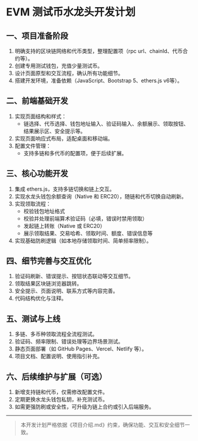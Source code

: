 # EVM 测试币水龙头开发计划

## 一、项目准备阶段
1. 明确支持的区块链网络和代币类型，整理配置项（rpc url、chainId、代币合约等）。
2. 创建专用测试钱包，充值少量测试币。
3. 设计页面原型和交互流程，确认所有功能细节。
4. 搭建开发环境，准备依赖（JavaScript、Bootstrap 5、ethers.js v6等）。

## 二、前端基础开发
1. 实现页面结构和样式：
   - 链选择、代币选择、钱包地址输入、验证码输入、余额展示、领取按钮、结果展示区、安全提示等。
2. 实现页面响应式布局，适配桌面和移动端。
3. 配置文件管理：
   - 支持多链和多代币的配置项，便于后续扩展。

## 三、核心功能开发
1. 集成 ethers.js，支持多链切换和链上交互。
2. 实现水龙头钱包余额查询（Native 和 ERC20），随链和代币切换自动刷新。
3. 实现领取流程：
   - 校验钱包地址格式
   - 校验并处理前端算术验证码（必填，错误时禁用领取）
   - 发起链上转账（Native 或 ERC20）
   - 展示领取结果、交易哈希、领取时间、额度、错误信息等
4. 实现基础防刷逻辑（如本地存储领取时间、简单频率限制）。

## 四、细节完善与交互优化
1. 验证码刷新、错误提示、按钮状态联动等交互细节。
2. 领取结果区块链浏览器跳转。
3. 安全提示、页面说明、联系方式等内容完善。
4. 代码结构优化与注释。

## 五、测试与上线
1. 多链、多币种领取流程全流程测试。
2. 验证码、频率限制、错误处理等边界场景测试。
3. 静态页面部署（如 GitHub Pages、Vercel、Netlify 等）。
4. 项目文档、配置说明、使用指引补充。

## 六、后续维护与扩展（可选）
1. 新增支持链和代币，仅需修改配置文件。
2. 定期更换水龙头钱包私钥，补充测试币。
3. 如需更强防刷或安全性，可升级为链上合约或引入后端服务。

---

> 本开发计划严格依据《项目介绍.md》约束，确保功能、交互和安全细节一致。 